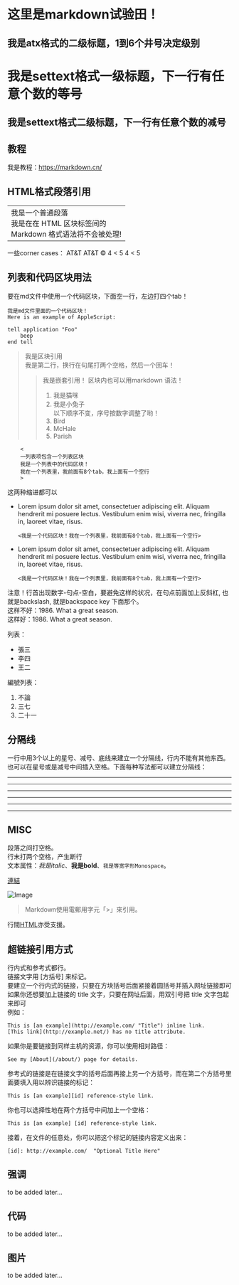 # 这里是markdown试验田！
## 我是atx格式的二级标题，1到6个井号决定级别


我是settext格式一级标题，下一行有任意个数的等号
==
我是settext格式二级标题，下一行有任意个数的减号
-

## 教程  
我是教程：https://markdown.cn/

## HTML格式段落引用  
<table>
    <tr>
        <td>
         我是一个普通段落<br/>
         我是在在 HTML 区块标签间的<br/>
         Markdown 格式语法将不会被处理!
        </td>
    </tr>
</table>

一些corner cases： AT&T AT&amp;T &copy; 4 < 5 4 &lt; 5

## 列表和代码区块用法  
要在md文件中使用一个代码区块，下面空一行，左边打四个tab！

    我是md文件里面的一个代码区块！
    Here is an example of AppleScript:

    tell application "Foo"
        beep
    end tell

>我是区块引用  
我是第二行，换行在句尾打两个空格，然后一个回车！
>>我是嵌套引用！
>区块内也可以用markdown 语法！
>>1. 我是猫咪
>>2. 我是小兔子  
以下顺序不变，序号按数字调整了哟！
>>3. Bird
>>1. McHale
>>8. Parish

        <  
        一列表项包含一个列表区块  
        我是一个列表中的代码区块！   
        我在一个列表里，我前面有8个tab，我上面有一个空行  
        >

这两种缩进都可以
*   Lorem ipsum dolor sit amet, consectetuer adipiscing elit.
    Aliquam hendrerit mi posuere lectus. Vestibulum enim wisi,
    viverra nec, fringilla in, laoreet vitae, risus.
    
        <我是一个代码区块！我在一个列表里，我前面有8个tab，我上面有一个空行>
*   Lorem ipsum dolor sit amet, consectetuer adipiscing elit.
Aliquam hendrerit mi posuere lectus. Vestibulum enim wisi,
viverra nec, fringilla in, laoreet vitae, risus.

        <我是一个代码区块！我在一个列表里，我前面有8个tab，我上面有一个空行>

注意！行首出现数字-句点-空白，要避免这样的状况，在句点前面加上反斜杠, 也就是backslash, 就是backspace key 下面那个。  
这样不好：1986. What a great season.  
这样好：1986\. What a great season.

列表：

  * 張三
  * 李四
  * 王二

編號列表：

  1. 不論
  2. 三七
  3. 二十一

## 分隔线  
一行中用3个以上的星号、减号、底线来建立一个分隔线，行内不能有其他东西。也可以在星号或是减号中间插入空格。下面每种写法都可以建立分隔线：

---

* * *

***

*****

- - -

---------------------------------------

## MISC  
段落之间打空格。  
行末打两个空格，产生断行  
文本属性：_我是italic_、**我是bold**、`我是等宽字形Monospace`。

[連結](http://example.com)

![Image](https://i.ibb.co/dQPh7cV/Screenshot-Wikipedia-Markdown.png)

> Markdown使用電郵用字元「>」來引用。

行間<abbr title="Hypertext Markup Language">HTML</abbr>亦受支援。

## 超链接引用方式  
行内式和参考式都行。  
链接文字用 [方括号] 来标记。  
要建立一个行内式的链接，只要在方块括号后面紧接着圆括号并插入网址链接即可  
如果你还想要加上链接的 title 文字，只要在网址后面，用双引号把 title 文字包起来即可  
例如：  

    This is [an example](http://example.com/ "Title") inline link.
    [This link](http://example.net/) has no title attribute.
如果你是要链接到同样主机的资源，你可以使用相对路径：

    See my [About](/about/) page for details.
参考式的链接是在链接文字的括号后面再接上另一个方括号，而在第二个方括号里面要填入用以辨识链接的标记：

    This is [an example][id] reference-style link.
你也可以选择性地在两个方括号中间加上一个空格：

    This is [an example] [id] reference-style link.
接着，在文件的任意处，你可以把这个标记的链接内容定义出来：

    [id]: http://example.com/  "Optional Title Here"

## 强调  
to be added later...
## 代码  
to be added later...
## 图片
to be added later...
